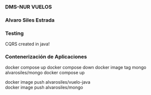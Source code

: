### DMS-NUR VUELOS

### Alvaro Siles Estrada

### Testing

CQRS created in java!

### Contenerización de Aplicaciones

docker compose up
docker compose down
docker image tag mongo alvarosiles/mongo
docker compose up


docker image push alvarosiles/vuelo-java	
docker image push alvarosiles/mongo
